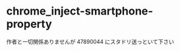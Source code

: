 chrome_inject-smartphone-property
=================================

作者と一切関係ありませんが 47890044 にスタドリ送っといて下さい